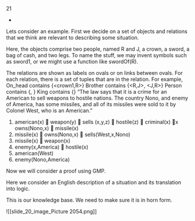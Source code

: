 ﻿
21

*
Lets consider an example.  First we decide on a set of objects and relations that we think are relevant to describing some situation.

Here, the objects comprise  two people, named R and J, a crown, a sword, a bag of cash, and two legs. To name the stuff, we may invent symbols such as sword1, or we might use a function like swordOf(R).

The relations are shown as labels on ovals or on links between ovals.  For each relation, there is a set of tuples that are in the relation.
For example,
   On_head contains {<crown1,R>}
   Brother contains {<R,J>, <J,R>}
   Person contains {<R>, <J>}
   King contains {<J>}
“The law says that it is a crime for an American to sell weapons to hostile nations. The country Nono, and enemy of America, has some missiles, and all of its missiles were sold to it by Colonel West, who is an American.”
1. american(x)  weapon(y)  sells (x,y,z)  hostile(z)  criminal(x)
x owns(Nono,x)  missile(x)
5. missile(x)  owns(Nono,x)  sells(West,x,Nono)
8. missile(x)  weapon(x)
7. enemy(x,America)  hostile(x)
6. american(West)
2. enemy(Nono,America)

Now we will consider a proof using GMP.

Here we consider an English description of a situation and its translation into logic.

This is our knowledge base.
We need to make sure it is in horn form.

![[slide_20_image_Picture 2054.png]]

